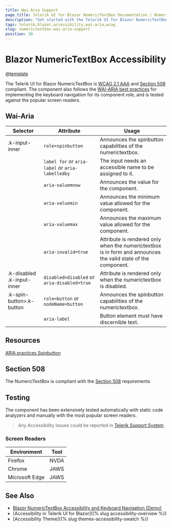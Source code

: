 ```yaml
---
title: Wai-Aria Support
page_title: Telerik UI for Blazor NumericTextBox Documentation | NumericTextBox  Accessibility
description: "Get started with the Telerik UI for Blazor NumericTextBox and learn about its accessibility support for WAI-ARIA, Section 508, and WCAG 2.1."
tags: telerik,blazor,accessibility,wai-aria,wcag
slug: numerictextbox-wai-aria-support 
position: 50 
---
```


# Blazor NumericTextBox Accessibility

@[template](/_contentTemplates/common/parameters-table-styles.md#table-layout)



The Telerik UI for Blazor NumericTextBox is [WCAG 2.1 AAA](https://www.w3.org/TR/WCAG21/) and [Section 508](http://www.section508.gov/) compliant. The component also follows the [WAI-ARIA best practices](https://www.w3.org/WAI/ARIA/apg/) for implementing the keyboard navigation for its component role, and is tested against the popular screen readers.

## Wai-Aria

| Selector | Attribute | Usage |
| -------- | --------- | ----- |
| .k-input-inner | `role=spinbutton` | Announces the spinbutton capabilities of the numerictextbox. |
|  | `label for` or `aria-label` or `aria-labelledby` | The input needs an accessible name to be assigned to it. |
|  | `aria-valuemnow` | Announces the value for the component. |
|  | `aria-valuemin` | Announces the minimum value allowed for the component. |
|  | `aria-valuemax` | Announces the maximum value allowed for the component. |
|  | `aria-invalid=true` | Attribute is rendered only when the numerictextbox is in form and announces the valid state of the component. |
| .k-disabled .k-input-inner | `disabled=disabled` or `aria-disabled=true` | Attribute is rendered only when the numerictextbox is disabled. |
| .k-spin-button>.k-button | `role=button` or `nodeName=button` | Announces the spinbutton capabilities of the numerictextbox. |
|  | `aria-label` | Button element must have discernible text. |

## Resources

[ARIA practices Spinbutton](https://www.w3.org/WAI/ARIA/apg/patterns/spinbutton/)

## Section 508


The NumericTextBox is compliant with the [Section 508](http://www.section508.gov/) requirements

## Testing


The component has been extensively tested automatically with static code analyzers and manually with the most popular screen readers.

> Any Accessibility Issues could be reported in [Telerik Support System](https://www.telerik.com/account/support-center).

### Screen Readers

| Environment | Tool |
| ----------- | ---- |
| Firefox | NVDA |
| Chrome | JAWS |
| Microsoft Edge | JAWS |



## See Also

* [Blazor NumericTextBox Accessibility and Keyboard Navigation (Demo)](https://demos.telerik.com/blazor-ui/numerictextbox/keyboard-navigation)
* [Accessibility in Telerik UI for Blazor]({% slug accessibility-overview %})
* [Accessibility Theme]({% slug themes-accessibility-swatch %})